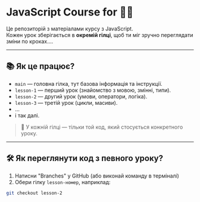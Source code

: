 # JavaScript Course for 👨‍💻

Це репозиторій з матеріалами курсу з JavaScript.  
Кожен урок зберігається в **окремій гілці**, щоб ти міг зручно переглядати зміни по кроках....

---

## 📚 Як це працює?

- `main` — головна гілка, тут базова інформація та інструкції.
- `lesson-1` — перший урок (знайомство з мовою, змінні, типи).
- `lesson-2` — другий урок (умови, оператори, логіка).
- `lesson-3` — третій урок (цикли, масиви).
- ...
- і так далі.

> 📌 У кожній гілці — тільки той код, який стосується конкретного уроку.

---

## 🛠 Як переглянути код з певного уроку?

1. Натисни "Branches" у GitHub (або виконай команду в терміналі)
2. Обери гілку `lesson-номер`, наприклад:

```bash
git checkout lesson-2
